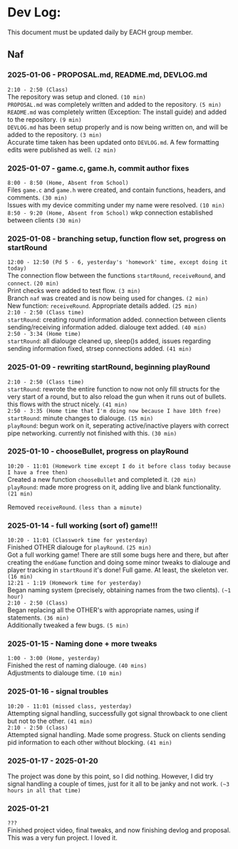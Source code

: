 # Dev Log:

This document must be updated daily by EACH group member.

## Naf

### 2025-01-06 - PROPOSAL.md, README.md, DEVLOG.md  
`2:10 - 2:50 (Class)`  
The repository was setup and cloned. `(10 min)`  
`PROPOSAL.md` was completely written and added to the repository. `(5 min)`  
`README.md` was completely written (Exception: The install guide) and added to the repository. `(9 min)`  
`DEVLOG.md` has been setup properly and is now being written on, and will be added to the repository. `(3 min)`  
Accurate time taken has been updated onto `DEVLOG.md`. A few formatting edits were published as well. `(2 min)`

### 2025-01-07 - game.c, game.h, commit author fixes
`8:00 - 8:50 (Home, Absent from School)`  
Files `game.c` and `game.h` were created, and contain functions, headers, and comments. `(30 min)`  
Issues with my device commiting under my name were resolved. `(10 min)`
`8:50 - 9:20 (Home, Absent from School)`
wkp connection established between clients `(30 min)`

### 2025-01-08 - branching setup, function flow set, progress on startRound
`12:00 - 12:50 (Pd 5 - 6, yesterday's 'homework' time, except doing it today)`  
The connection flow between the functions `startRound`, `receiveRound`, and `connect`. `(20 min)`  
Print checks were added to test flow. `(3 min)`  
Branch `naf` was created and is now being used for changes. `(2 min)`  
New function: `receiveRound`. Appropriate details added. `(25 min)`  
`2:10 - 2:50 (Class time)`  
`startRound`: creating round information added. connection between clients sending/receiving information added. dialouge text added. `(40 min)`  
`2:50 - 3:34 (Home time)`  
`startRound`: all dialouge cleaned up, sleep()s added, issues regarding sending information fixed, strsep connections added. `(41 min)`

### 2025-01-09 - rewriting startRound, beginning playRound
`2:10 - 2:50 (Class time)`  
`startRound`: rewrote the entire function to now not only fill structs for the very start of a round, but to also reload the gun when it runs out of bullets. this flows with the struct nicely. `(41 min)`  
`2:50 - 3:35 (Home time that I'm doing now because I have 10th free)`  
`startRound`: minute changes to dialouge. `(15 min)`  
`playRound`: begun work on it, seperating active/inactive players with correct pipe networking. currently not finished with this. `(30 min)`  

### 2025-01-10 - chooseBullet, progress on playRound
`10:20 - 11:01 (Homework time except I do it before class today because I have a free then)`  
Created a new function `chooseBullet` and completed it. `(20 min)`  
`playRound`: made more progress on it, adding live and blank functionality. `(21 min)` 
   
Removed `receiveRound`. `(less than a minute)`  

### 2025-01-14 - full working (sort of) game!!!
`10:20 - 11:01 (Classwork time for yesterday)`  
Finished OTHER dialouge for `playRound`. `(25 min)`  
Got a full working game! There are still some bugs here and there, but after creating the `endGame` function and doing some minor tweaks to dialouge and player tracking in `startRound` it's done! Full game. At least, the skeleton ver. `(16 min)`  
`12:21 - 1:19 (Homework time for yesterday)`  
Began naming system (precisely, obtaining names from the two clients). `(~1 hour)`  
`2:10 - 2:50 (Class)`  
Began replacing all the OTHER's with appropriate names, using if statements. `(36 min)`  
Additionally tweaked a few bugs. `(5 min)`

### 2025-01-15 - Naming done + more tweaks
`1:00 - 3:00 (Home, yesterday)`  
Finished the rest of naming dialouge. `(40 mins)`  
Adjustments to dialouge time. `(10 min)`  

### 2025-01-16 - signal troubles
`10:20 - 11:01 (missed class, yesterday)`  
Attempting signal handling, successfully got signal throwback to one client but not to the other. `(41 min)`  
`2:10 - 2:50 (class)`  
Attempted signal handling. Made some progress. Stuck on clients sending pid information to each other without blocking. `(41 min)`

### 2025-01-17 - 2025-01-20  
The project was done by this point, so I did nothing. However, I did try signal handling a couple of times, just for it all to be janky and not work. `(~3 hours in all that time)`  

### 2025-01-21  
`???`  
Finished project video, final tweaks, and now finishing devlog and proposal.  
This was a very fun project. I loved it.
